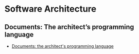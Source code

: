 # Software Architecture

## Documents: The architect’s programming language
- [Documents: the architect's programming language](https://stackoverflow.blog/2025/08/20/documents-the-architect-s-programming-language)

